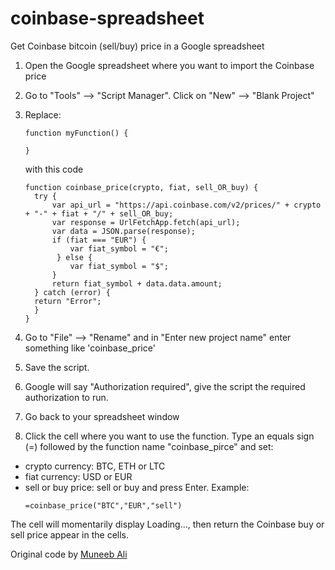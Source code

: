 coinbase-spreadsheet
====================

Get Coinbase bitcoin (sell/buy) price in a Google spreadsheet

1. Open the Google spreadsheet where you want to import the Coinbase price
2. Go to "Tools" --> "Script Manager". Click on "New" --> "Blank Project"
3. Replace: 

   ```
   function myFunction() {
  
   }
   ```

   with this code
      ```
    function coinbase_price(crypto, fiat, sell_OR_buy) {
        try {
            var api_url = "https://api.coinbase.com/v2/prices/" + crypto + "-" + fiat + "/" + sell_OR_buy;
            var response = UrlFetchApp.fetch(api_url);
            var data = JSON.parse(response);
            if (fiat === "EUR") {
                var fiat_symbol = "€";
             } else {
                var fiat_symbol = "$";
            }
            return fiat_symbol + data.data.amount;
        } catch (error) {
        return "Error";
        }
    }
   ```

4. Go to "File" --> "Rename" and in "Enter new project name" enter something like 'coinbase_price'
5. Save the script.  
6. Google will say "Authorization required", give the script the required authorization to run. 
7. Go back to your spreadsheet window
9. Click the cell where you want to use the function. Type an equals sign (=) followed by the function name "coinbase_pirce" and set:
- crypto currency: BTC, ETH or LTC
- fiat currency: USD or EUR
- sell or buy price: sell or buy 
and press Enter.
Example:
   ```
   =coinbase_price("BTC","EUR","sell") 
   ```


The cell will momentarily display Loading..., then return the Coinbase buy or sell price appear in the cells. 

Original code by  [Muneeb Ali](http://twitter.com/muneeb)
